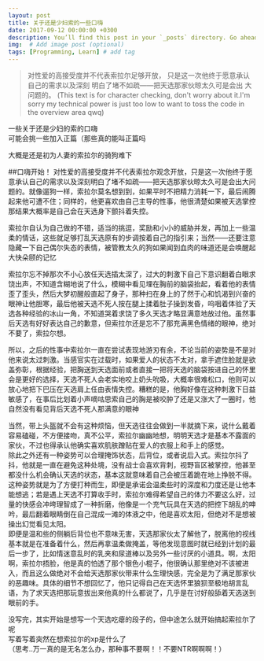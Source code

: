 ```yaml
---
layout: post
title: 关于还是少妇索的一些口嗨
date: 2017-09-12 00:00:00 +0300
description: You’ll find this post in your `_posts` directory. Go ahead and edit it and re-build the site to see your changes. # Add post description (optional)
img:  # Add image post (optional)
tags: [Programming, Learn] # add tag
---
```


>对性爱的高接受度并不代表索拉尔足够开放，
只是这一次他终于愿意承认自己的需求以及深刻
明白了堵不如疏——把天选那家伙晾太久可是会出
大问题的。
>(This text is for character checking, don't worry about it.I'm sorry my technical power is just too low to want to toss the code in the overview area qwq)

一些关于还是少妇的索的口嗨    
可能会挑一些加入正篇（那些真的能叫正篇吗

大概是还是初为人妻的索拉尔的骑狗难下

##口嗨开始！
对性爱的高接受度并不代表索拉尔观念开放，只是这一次他终于愿意承认自己的需求以及深刻明白了堵不如疏——把天选那家伙晾太久可是会出大问题的。就像遛狗一样，索拉尔莫名想到到，如果平时不把精力消耗一下，最后闹腾起来他可遭不住；同样的，他更喜欢由自己主导的性事，他很清楚如果被天选掌控那结果大概率是自己会在天选身下颤抖着失控。

索拉尔自认为自己做的不错，适当的挑逗，奖励和小小的威胁并发，再加上一些温柔的情话，这些就足够打乱天选原有的步调按着自己的指引来；当然——还要注意隐藏一下自己偶尔失态的表情，被管教太久的狗如果闻到血肉的味道还是会唤醒起大快朵颐的记忆

索拉尔忘不掉那次不小心放任天选插太深了，过大的刺激下自己下意识翻着白眼求饶出声，不知道含糊地说了什么，模糊中看见埋在胸前的脑袋抬起，看着他的表情歪了歪头，然后大梦初醒般直起了身子，那种扫在身上的了然于心和饥渴到兴奋的眼神让他胆寒，最后他被天选不死人按在腿上揉着肚子操到发昏，呜咽着体验了天选各种经验的冰山一角，不知道哭着求饶了多久天选才略显满意地放过他。虽然事后天选有好好表达自己的歉意，但索拉尔还是忘不了那充满黑色情绪的眼神，绝对不要了，索拉尔想。

所以，之后的性事中索拉尔一直在尝试表现地游刃有余，不论当前的姿势是不是对他来说太过刺激。当感官实在过载时，如果爱人的状态不太对，拿手遮住脸就是欲盖弥彰，根据经验，把胸送到天选面前或者直接一把将天选的脑袋按进自己的怀里会是更好的选择，天选不死人会老实地咬上奶头吮吸，大概率很难松口，他则可以放心地把下巴压在天选肩上任由表情失控。糟糕的是，他胸好像在这种刺激下日益敏感了，在事后比划着小声嘀咕思索自己的胸是被咬肿了还是又涨大了一圈时，他自然没有看见背后天选不死人那满意的眼神

当然，带上头盔就不会有这种烦恼，但天选往往会做到一半就摘下来，说什么戴着容易磕碰，不方便接吻，真不公平，索拉尔幽幽地想，明明天选才是基本不露面的家伙，不过也得承认他确实喜欢肌肤蹭贴在爱人的衣服上和手上的感觉。   
除此之外还有一种姿势可以合理掩饰状态，后背位，或者说后入式。索拉尔抖了抖，他就是一直在避免这种处境，没有战士会喜欢背刺，视野盲区被掌控，他甚至都没什么机会确认天选的状态，基本这就意味着自己会被压着跪在地上挣脱不得。这种姿势就是为了方便打种而生，即便是承诺会温柔些时的深度和力度还是让他本能想逃；若是遇上天选不打算收手时，索拉尔难得希望自己的体力不要这么好，过量的快感会冲垮理智成了一种折磨，他像是一个充气玩具在天选的把控下胡乱的呻吟，最后翻着眼睛倒在自己混成一滩的体液之中，他是喜欢太阳，但绝对不是想被操出幻觉看见太阳。  
即便是温和些的侧躺后背位也不意味无害，天选那家伙太了解他了，脱离他的视线基本就是在准备着什么，然后再拿温柔做掩盖，等他发现意图时就已经到计划的最后一步了，比如情迷意乱时的乳夹和尿道棒以及另外一些讨厌的小道具。啊，太阳啊，索拉尔捂脸，他是真的怕透了那个银色小棍子，他很确认那里绝对不该被进入，而且这么做绝对不会给天选那家伙带来什么生理快感，完全是为了满足那家伙的恶趣味。具体的细节不想回忆了，他只记得自己在天选怀里狼狈至极地胡言乱语，为了求天选把那玩意拔出来他真的什么都说了，几乎是在讨好般舔着天选送到眼前的手。

没写完，其实开始是想写一个天选吃瘪的段子的，但中途怎么就开始搞起索拉尔了呢   
写着写着突然在想索拉尔的xp是什么了    
（思考..万一真的是无名怎么办，那种事不要啊！！不要NTR啊啊啊！）  


